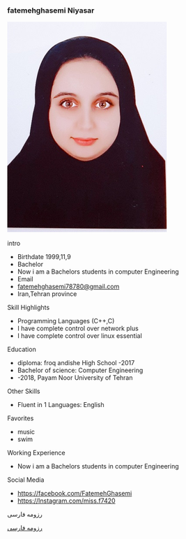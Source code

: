 ### fatemehghasemi Niyasar
<img src="pic.jpeg">

intro


+ Birthdate 1999,11,9
+ Bachelor
+ Now i am a Bachelors students in computer Engineering
+ Email 
+ fatemehghasemi78780@gmail.com
+ Iran,Tehran province 

Skill Highlights


+ Programming Languages (C++,C)
+ I have complete control over network plus
+ I have complete control over linux essential

Education


+ diploma: froq andishe High School
 -2017
+ Bachelor of science: Computer Engineering 
+  -2018, Payam Noor University of Tehran

Other Skills



+ Fluent in 1 Languages: English

Favorites


+ music 
+ swim

Working Experience


+ Now i am a Bachelors students in computer Engineering 


Social Media


+ https://facebook.com/FatemehGhasemi 
+ https://Instagram.com/miss.f7420 
 
رزومه فارسی



[رزومه فارسی](/resume-fa)


